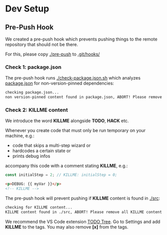# Dev Setup

## Pre-Push Hook

We created a pre-push hook which prevents pushing things to the remote repository that should not be there.

For this, please copy [./pre-push](./pre-push) to [.git/hooks/](./git/hooks)

### Check 1: package.json

The pre-push hook runs [./check-package.json.sh](./check-package.json.sh) which analyzes [package.json](package.json) for non-version-pinned dependencies:

```bash
checking package.json...
non version-pinned content found in package.json, ABORT! Please remove all ^ and ~ in package.json to proceed.
```

### Check 2: KILLME content

We introduce the word **KILLME** alongside **TODO**, **HACK** etc.

Whenever you create code that must only be run temporary on your machine, e.g.:

- code that skips a multi-step wizard or
- hardcodes a certain state or
- prints debug infos

accompany this code with a comment stating **KILLME**, e.g.:

```js
const initialStep = 2; // KILLME: initialStep = 0;
```

```html
<p>DEBUG: {{ myVar }}</p>
<!-- KILLME -->
```

The pre-push hook will prevent pushing if **KILLME** content is found in [./src](./src):

```bash
checking for KILLME content...
KILLME content found in ./src, ABORT! Please remove all KILLME content from ./src to proceed.
```

We recommend the VS Code extension [TODO Tree](https://marketplace.visualstudio.com/items?itemName=Gruntfuggly.todo-tree). Go to Settings and add **KILLME** to the tags. You may also remove **[x]** from the tags.
